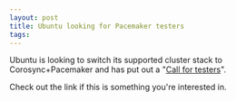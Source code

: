 ```yaml
---
layout: post
title: Ubuntu looking for Pacemaker testers
tags: 
---
```

Ubuntu is looking to switch its supported cluster stack to Corosync+Pacemaker
and has put out a "[Call for testers](http://blog.init.hr/?p=69)".

Check out the link if this is something you're interested in.

